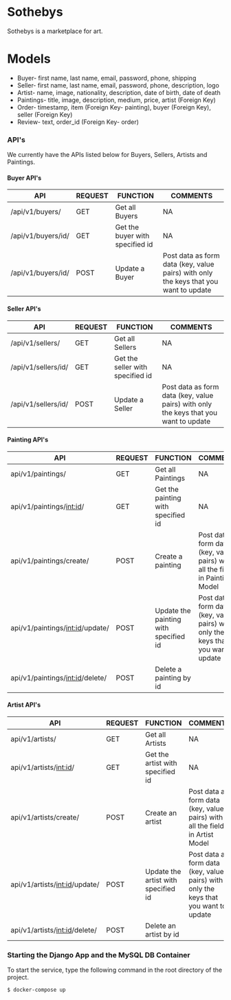 # Sothebys


Sothebys is a marketplace for art. 

# Models

  - Buyer- first name, last name, email, password, phone, shipping
  - Seller- first name, last name, email, password, phone, description, logo
  - Artist- name, image, nationality, description, date of birth, date of death
  - Paintings- title, image, description, medium, price, artist (Foreign Key)
  - Order- timestamp, item (Foreign Key- painting), buyer (Foreign Key), seller (Foreign Key)
  - Review- text, order_id (Foreign Key- order)



### API's

We currently have the APIs listed below for Buyers, Sellers, Artists and Paintings.

#### Buyer API's


| API | REQUEST | FUNCTION | COMMENTS |
| ------ | ------ | ----- | ----- |
| /api/v1/buyers/ | GET | Get all Buyers | NA
| /api/v1/buyers/id/ | GET | Get the buyer with specified id | NA
| /api/v1/buyers/id/ | POST | Update a Buyer | Post data as form data (key, value pairs) with only the keys that you want to update


#### Seller API's


| API | REQUEST | FUNCTION | COMMENTS |
| ------ | ------ | ----- | ----- |
| /api/v1/sellers/ | GET | Get all Sellers | NA
| /api/v1/sellers/id/ | GET | Get the seller with specified id | NA
| /api/v1/sellers/id/ | POST | Update a Seller | Post data as form data (key, value pairs) with only the keys that you want to update

#### Painting API's


| API | REQUEST | FUNCTION | COMMENTS |
| ------ | ------ | ----- | ----- |
| api/v1/paintings/ | GET | Get all Paintings | NA
| api/v1/paintings/<int:id>/ | GET | Get the painting with specified id | NA
| api/v1/paintings/create/ | POST | Create a painting | Post data as form data (key, value pairs) with all the fields in Painting Model
| api/v1/paintings/<int:id>/update/ | POST | Update the painting with specified id | Post data as form data (key, value pairs) with only the keys that you want to update
| api/v1/paintings/<int:id>/delete/ | POST | Delete a painting by id| 


#### Artist API's


| API | REQUEST | FUNCTION | COMMENTS |
| ------ | ------ | ----- | ----- |
| api/v1/artists/ | GET | Get all Artists | NA
| api/v1/artists/<int:id>/ | GET | Get the artist with specified id | NA
| api/v1/artists/create/ | POST | Create an artist | Post data as form data (key, value pairs) with all the fields in Artist Model
| api/v1/artists/<int:id>/update/ | POST | Update the artist with specified id | Post data as form data (key, value pairs) with only the keys that you want to update
| api/v1/artists/<int:id>/delete/ | POST | Delete an artist by id| 

### Starting the Django App and the MySQL DB Container
To start the service, type the following command in the root directory of the project.
```sh
$ docker-compose up
```




